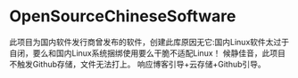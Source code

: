 # OpenSourceChineseSoftware
此项目为国内软件发行商曾发布的软件，创建此库原因无它:国内Linux软件太过于自闭，要么和国内Linux系统捆绑使用要么干脆不适配Linux！
   候静佳音，此项目不触发Github存储，文件无法打上。 响应博客引导+云存储+Github引导。
